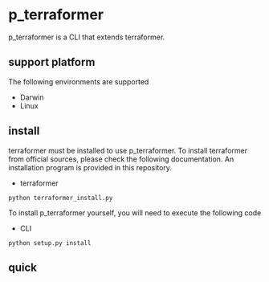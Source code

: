 # p_terraformer

p_terraformer is a CLI that extends terraformer.

## support platform

The following environments are supported

* Darwin
* Linux

## install

terraformer must be installed to use p_terraformer.
To install terraformer from official sources, please check the following documentation.
An installation program is provided in this repository.

* terraformer

```:terminal
python terraformer_install.py
```

To install p_terraformer yourself, you will need to execute the following code

* CLI

```:terminal
python setup.py install
```

## quick

